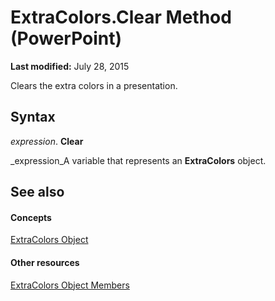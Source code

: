 
# ExtraColors.Clear Method (PowerPoint)

 **Last modified:** July 28, 2015

Clears the extra colors in a presentation.

## Syntax

 _expression_. **Clear**

 _expression_A variable that represents an  **ExtraColors** object.


## See also


#### Concepts


 [ExtraColors Object](8f13d8cd-be83-21d6-ebd1-855d9289a65e.md)
#### Other resources


 [ExtraColors Object Members](e95b1113-8846-4e00-3e31-025d3a5b82b4.md)
